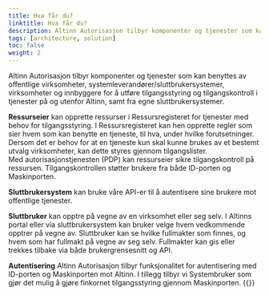 ```yaml
---
title: Hva får du?
linktitle: Hva får du?
description: Altinn Autorisasjon tilbyr komponenter og tjenester som kan benyttes av offentlige virksomheter, systemleverandører/sluttbrukersystemer, virksomheter og innbyggere for å utføre tilgangsstyring og tilgangskontroll i tjenester på og utenfor Altinn, samt fra egne sluttbrukersystemer.
tags: [architecture, solution]
toc: false
weight: 2
---
```


Altinn Autorisasjon tilbyr komponenter og tjenester som kan benyttes av offentlige virksomheter, systemleverandører/sluttbrukersystemer, virksomheter og innbyggere for å utføre tilgangsstyring og tilgangskontroll i tjenester på og utenfor Altinn, samt fra egne sluttbrukersystemer.

**Ressurseier** kan opprette ressurser i Ressursregisteret for tjenester med behov for tilgangsstyring. I Ressursregisteret kan hen opprette regler som sier hvem som kan benytte en tjeneste, til hva, under hvilke forutsetninger. Dersom det er behov for at en tjeneste kun skal kunne brukes av et bestemt utvalg virksomheter, kan dette styres gjennom tilgangslister.  
Med autorisasjonstjenesten (PDP) kan ressurseier sikre tilgangskontroll på ressursen. Tilgangskontrollen støtter brukere fra både ID-porten og Maskinporten.

**Sluttbrukersystem** kan bruke våre API-er til å autentisere sine brukere mot offentlige tjenester.

**Sluttbruker** kan opptre på vegne av en virksomhet eller seg selv. I Altinns portal eller via sluttbrukersystem kan bruker velge hvem vedkommende opptrer på vegne av. Sluttbruker kan se hvilke fullmakter som finnes, og hvem som har fullmakt på vegne av seg selv. Fullmakter kan gis eller trekkes tilbake via både brukergrensesnitt og API.

**Autentisering** Altinn Autorisasjon tilbyr funksjonalitet for autentisering med ID-porten og Maskinporten mot Altinn. I tillegg tilbyr vi Systembruker som gjør det mulig å gjøre finkornet tilgangsstyring gjennom Maskinporten.
{{<children />}}

<!-- Altinn skal i perioden 2022-2026 [modernisere](functionalareas.drawio.svg) sin autorisasjonsarkitektur og komponenter. Derfor er beskrivelsen nedenfor en blanding av nåværende og fremtidig tilstand.

Altinn bruker [attributt-basert tilgangskontroll (ABAC)](https://en.wikipedia.org/wiki/Attribute-based_access_control).

Kort sagt, Altinn autorisasjon kontrollerer tilgang gjennom regler definert i XACML Policies. Hver regel definerer hvilken ressurs regelen beskriver, hvilken operasjon som kan utføres, og hvem som kan utføre den.

## Altinn Autorisasjon - Komponenter

Diagrammet nedenfor viser fremtidige komponenter i en ny Altinn-arkitektur.

![Fremtidig løsning Altinn Autorisasjon](authorization_solution_components_future.drawio.svg "Fremtidig løsning Altinn Autorisasjon")

Denne arkitekturen definerer følgende komponenter:

### Tilgangsadministrasjon

Denne komponenten vil være ansvarlig for å administrere tilgang for både brukere og organisasjoner.

- Gi sluttbrukerne en oversikt over hvilke rettigheter de og andre har.
- Administrasjon av AccessGroups.
- Mulighet for å delegere og tilbakekalle rettigheter.

[Les mer](accessmanagement)

### Ressursregister

Denne komponenten vil gi et register over:

- Altinn 3 Apps.
- Altinn 2 apper.
- Eksterne tjenester vert på andre plattformer, men registrert i Altinn for autorisasjon.

[Les mer](resourceregistry)

### Adgangskontroll

PDP-komponenten er ansvarlig for å vurdere om brukeren skal få tilgang til en gitt ressurs eller ikke.

Komponenten har en kontekstbehandler, PIP-funksjonalitet, PRP-informasjon og mer.

[Les mer](pdp)

### Altinn Samtykke

Denne komponenten gir funksjonalitet for å be om samtykke og gi samtykke.

[Les mer](https://github.com/Altinn/altinn-authorization/issues/22) -->
